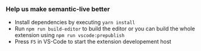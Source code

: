 ### Help us make semantic-live better

- Install dependencies by executing `yarn install`
- Run `npm run build-editor` to build the editor or you can build the whole extension using `npm run vscode:prepublish`
- Press `F5` in VS-Code to start the extension developement host
